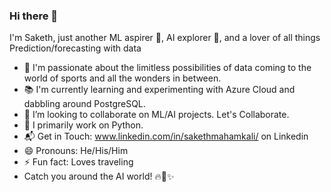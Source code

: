 ### Hi there 👋

I'm Saketh, just another ML aspirer 🧠, AI explorer 🚀, and a lover of all things Prediction/forecasting with data

- 🤖 I'm passionate about the limitless possibilities of data coming to the world of sports and all the wonders in between.
- 📚 I'm currently learning and experimenting with Azure Cloud and dabbling around PostgreSQL.
- 🌟 I’m looking to collaborate on ML/AI projects. Let's Collaborate.
- 🐍 I primarily work on Python.
- 📬 Get in Touch: www.linkedin.com/in/sakethmahamkali/ on Linkedin
- 😄 Pronouns: He/His/Him
- ⚡ Fun fact: Loves traveling
- Catch you around the AI world! 🔥🤖✨
